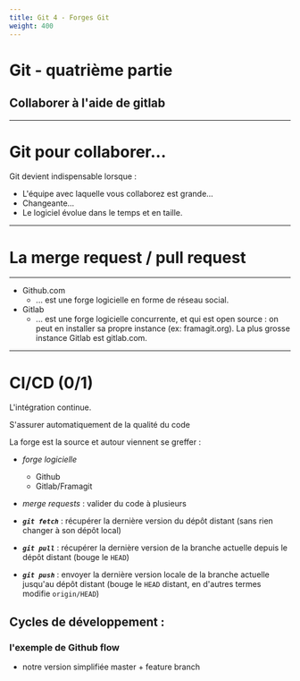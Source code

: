 ```yaml
---
title: Git 4 - Forges Git
weight: 400
---
```


# Git - quatrième partie

<!-- FIXME: parler des branches et de ses commandes (partie 2?) mais surtout  -->
<!-- FIXME: parler de rebase et de merge  -->

## Collaborer à l'aide de gitlab

---

# Git pour collaborer...

Git devient indispensable lorsque :

- L'équipe avec laquelle vous collaborez est grande...
- Changeante...
- Le logiciel évolue dans le temps et en taille.

---

# La merge request / pull request

---

- Github.com
  - ... est une forge logicielle en forme de réseau social.
- Gitlab
  - ... est une forge logicielle concurrente, et qui est open source : on peut en installer sa propre instance (ex: framagit.org). La plus grosse instance Gitlab est gitlab.com.

---

# CI/CD (0/1)

L'intégration continue.

S'assurer automatiquement de la qualité du code

La forge est la source et autour viennent se greffer :

- _forge logicielle_

  - Github
  - Gitlab/Framagit

- _merge requests_ : valider du code à plusieurs

- **_`git fetch`_** : récupérer la dernière version du dépôt distant (sans rien changer à son dépôt local)
- **_`git pull`_** : récupérer la dernière version de la branche actuelle depuis le dépôt distant (bouge le `HEAD`)
- **_`git push`_** : envoyer la dernière version locale de la branche actuelle jusqu'au dépôt distant (bouge le `HEAD` distant, en d'autres termes modifie `origin/HEAD`)

<!-- FIXME: illustrations d'un flow et mention de différents flows -->

## Cycles de développement :

### l'exemple de Github flow

<!-- Github flow -->

- notre version simplifiée master + feature branch

 <!-- Dans "Remote" Push & Pull -- dépôts gits distants ! (ou `remote1`) -->
